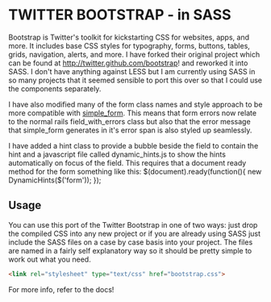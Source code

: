 TWITTER BOOTSTRAP - in SASS
=================

Bootstrap is Twitter's toolkit for kickstarting CSS for websites, apps, and more. It includes base CSS styles for typography, forms, buttons, tables, grids, navigation, alerts, and more. I have forked their original project which can be found at http://twitter.github.com/bootstrap! and reworked it into SASS. I don't have anything against LESS but I am currently using SASS in so many projects that it seemed sensible to port this over so that I could use the components separately.

I have also modified many of the form class names and style approach to be more compatible with 
<a href="http://github.com/plataformatec/simple_form">simple_form</a>. This means that form errors now relate to 
the normal rails field_with_errors class but also that the error message that simple_form generates in it's
error span is also styled up seamlessly.

I have added a hint class to provide a bubble beside the field to contain the hint and a javascript file called dynamic_hints.js to show the hints automatically on focus of the field. This requires that a document ready method
for the form something like this:
$(document).ready(function(){
   new DynamicHints($('form'));
});


Usage
-----

You can use this port of the Twitter Bootstrap in one of two ways: just drop the compiled CSS into any new project or if you are already using SASS just include the SASS files on a case by case basis into your project. The files are named in a fairly self explanatory way so it should be pretty simple to work out what you need. 


``` html
<link rel="stylesheet" type="text/css" href="bootstrap.css">
```

For more info, refer to the docs!